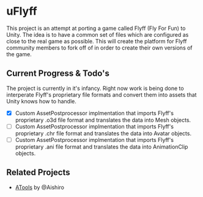 # uFlyff
This project is an attempt at porting a game called Flyff (Fly For Fun) to Unity. The idea is to have a common set of files which are configured as close to the real game as possible. This will create the platform for Flyff community members to fork off of in order to create their own versions of the game. 

## Current Progress & Todo's
The project is currently in it's infancy. Right now work is being done to interperate Flyff's proprietary file formats and convert them into assets that Unity knows how to handle. 
- [x] Custom AssetPostprocessor implmentation that imports Flyff's proprietary .o3d file format and translates the data into Mesh objects.
- [ ] Custom AssetPostprocessor implmentation that imports Flyff's proprietary .chr file format and translates the data into Avatar objects.
- [ ] Custom AssetPostprocessor implmentation that imports Flyff's proprietary .ani file format and translates the data into AnimationClip objects.

## Related Projects 
- [ATools](https://github.com/Aishiro/ATools) by @Aishiro